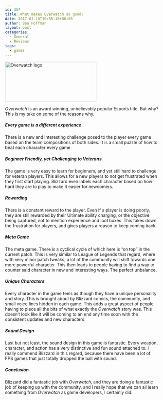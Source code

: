 ```yaml
---
id: 357
title: What makes Overwatch so good?
date: 2017-03-18T10:55:18+00:00
author: Ben Hoffman
layout: post
categories:
  - General
  - Reviews
tags:
  - games
---
```

<a href="http://benhoffman.tech/index.php/2017/03/18/what-makes-overwatch-so-good/ow/" rel="attachment wp-att-358"><img class="aligncenter size-medium wp-image-358" src="https://i2.wp.com/benhoffman.tech/wp-content/uploads/2017/03/OW.png?resize=300%2C131" alt="Overwatch logo" width="300" height="131" srcset="https://i2.wp.com/benhoffman.tech/wp-content/uploads/2017/03/OW.png?resize=300%2C131 300w, https://i2.wp.com/benhoffman.tech/wp-content/uploads/2017/03/OW.png?resize=768%2C336 768w, https://i2.wp.com/benhoffman.tech/wp-content/uploads/2017/03/OW.png?resize=1024%2C448 1024w, https://i2.wp.com/benhoffman.tech/wp-content/uploads/2017/03/OW.png?resize=1200%2C525 1200w, https://i2.wp.com/benhoffman.tech/wp-content/uploads/2017/03/OW.png?w=1280 1280w" sizes="(max-width: 300px) 85vw, 300px" data-recalc-dims="1" /></a>

_Overwatch_ is an award winning, unbelievably popular Esports title. But why? This is my take on some of the reasons why.

##### Every game is a different experience

There is a new and interesting challenge posed to the player every game based on the team compositions of both sides. It is a small puzzle of how to beat each character every game.

##### Beginner Friendly, yet Challenging to Veterans

The game is very easy to learn for beginners, and yet still hard to challenge for veteran players. This allows for a new players to not get frustrated when they first start playing. Blizzard even labels each character based on how hard they are to play to make it easier for newcomers.

##### Rewarding

There is a constant reward to the player. Even if a player is doing poorly, they are still rewarded by their Ultimate ability charging, or the objective being captured, not to mention experience and loot boxes. This takes down the frustration for players, and gives players a reason to keep coming back.

##### Meta Game

The meta game. There is a cyclical cycle of which here is &#8220;on top&#8221; in the current patch. This is very similar to League of Legends that regard, where with very minor patch tweaks, a lot of the community will shift towards one more powerful character. This then leads to people having to find a way to counter said character in new and interesting ways. The perfect unbalance.

##### Unique Characters

Every character in the game feels as though they have a unique personality and story. This is brought about by Blizzard comics, the community, and small voice lines hidden in each game. This adds a great aspect of people having to piece all the bits of what exactly the _Overwatch_ story was. This doesn&#8217;t look like it will be coming to an end any time soon with the consistent updates and new characters.

##### Sound Design

Last but not least, the sound design in this game is fantastic. Every weapon, character, and action has a very distinctive and fun sound attached to. I really commend Blizzard in this regard, because there have been a lot of FPS games that just totally dropped the ball with sound.

##### Conclusion

Blizzard did a fantastic job with _Overwatch_, and they are doing a fantastic job of keeping up with the community, and I really hope that we can all learn something from _Overwatch_ as game developers, I certainly did.
